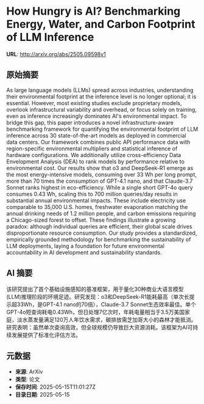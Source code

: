 # How Hungry is AI? Benchmarking Energy, Water, and Carbon Footprint of LLM Inference

**URL**: http://arxiv.org/abs/2505.09598v1

## 原始摘要

As large language models (LLMs) spread across industries, understanding their
environmental footprint at the inference level is no longer optional; it is
essential. However, most existing studies exclude proprietary models, overlook
infrastructural variability and overhead, or focus solely on training, even as
inference increasingly dominates AI's environmental impact. To bridge this gap,
this paper introduces a novel infrastructure-aware benchmarking framework for
quantifying the environmental footprint of LLM inference across 30
state-of-the-art models as deployed in commercial data centers. Our framework
combines public API performance data with region-specific environmental
multipliers and statistical inference of hardware configurations. We
additionally utilize cross-efficiency Data Envelopment Analysis (DEA) to rank
models by performance relative to environmental cost. Our results show that o3
and DeepSeek-R1 emerge as the most energy-intensive models, consuming over 33
Wh per long prompt, more than 70 times the consumption of GPT-4.1 nano, and
that Claude-3.7 Sonnet ranks highest in eco-efficiency. While a single short
GPT-4o query consumes 0.43 Wh, scaling this to 700 million queries/day results
in substantial annual environmental impacts. These include electricity use
comparable to 35,000 U.S. homes, freshwater evaporation matching the annual
drinking needs of 1.2 million people, and carbon emissions requiring a
Chicago-sized forest to offset. These findings illustrate a growing paradox:
although individual queries are efficient, their global scale drives
disproportionate resource consumption. Our study provides a standardized,
empirically grounded methodology for benchmarking the sustainability of LLM
deployments, laying a foundation for future environmental accountability in AI
development and sustainability standards.


## AI 摘要

该研究提出了首个基础设施感知的基准框架，用于量化30种商业大语言模型(LLM)推理阶段的环境足迹。研究发现：o3和DeepSeek-R1能耗最高（单次长提示超33Wh，是GPT-4.1 nano的70倍），Claude-3.7 Sonnet生态效率最佳。单个GPT-4o短查询耗电0.43Wh，但日处理7亿次时，年耗电量相当于3.5万美国家庭，淡水蒸发量满足120万人年饮水需求，碳排放需芝加哥大小的森林才能抵消。研究表明：虽然单次查询高效，但全球规模仍导致巨大资源消耗。该框架为AI可持续发展提供了标准化评估方法。

## 元数据

- **来源**: ArXiv
- **类型**: 论文
- **保存时间**: 2025-05-15T11:01:27Z
- **目录日期**: 2025-05-15
